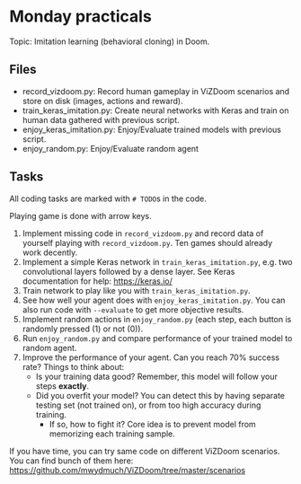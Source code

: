 # Monday practicals

Topic: Imitation learning (behavioral cloning) in Doom.

## Files

* record_vizdoom.py: Record human gameplay in ViZDoom scenarios and store on disk (images, actions and reward).
* train_keras_imitation.py: Create neural networks with Keras and train on human data gathered with previous script.
* enjoy_keras_imitation.py: Enjoy/Evaluate trained models with previous script.
* enjoy_random.py: Enjoy/Evaluate random agent

## Tasks

All coding tasks are marked with `# TODO`s in the code.

Playing game is done with arrow keys.

1. Implement missing code in `record_vizdoom.py` and record data of yourself playing with `record_vizdoom.py`. Ten games should already work decently.
2. Implement a simple Keras network in `train_keras_imitation.py`, e.g. two convolutional layers followed by a dense layer. 
   See Keras documentation for help: https://keras.io/
3. Train network to play like you with `train_keras_imitation.py`.
4. See how well your agent does with `enjoy_keras_imitation.py`. You can also run code with `--evaluate` to get more objective results.
5. Implement random actions in `enjoy_random.py` (each step, each button is randomly pressed (1) or not (0)).
6. Run `enjoy_random.py` and compare performance of your trained model to random agent.
7. Improve the performance of your agent. Can you reach 70% success rate? Things to think about:  
    * Is your training data good? Remember, this model will follow your steps **exactly**.
    * Did you overfit your model? You can detect this by having separate testing set (not trained on), or from too high accuracy during training.
        * If so, how to fight it? Core idea is to prevent model from memorizing each training sample.

If you have time, you can try same code on different ViZDoom scenarios. You can find bunch of them here: 
https://github.com/mwydmuch/ViZDoom/tree/master/scenarios
